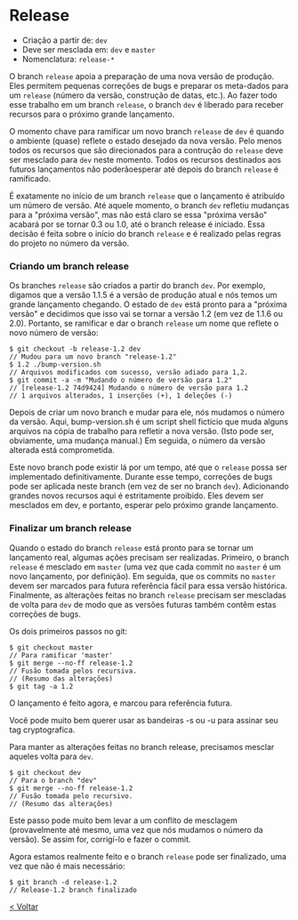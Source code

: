 # Release 

- Criação a partir de: `dev` 
- Deve ser mesclada em: `dev` e `master` 
- Nomenclatura: `release-*`

O branch `release` apoia a preparação de uma nova versão de produção. Eles permitem pequenas correções de bugs e preparar os meta-dados para um `release` (número da versão, construção de datas, etc.). Ao fazer todo esse trabalho em um branch `release`, o branch `dev` é liberado para receber recursos para o próximo grande lançamento.

O momento chave para ramificar um novo branch `release` de `dev` é quando o ambiente (quase) reflete o estado desejado da nova versão. Pelo menos todos os recursos que são direcionados para a contrução do `release` deve ser mesclado para `dev` neste momento. Todos os recursos destinados aos futuros lançamentos não poderãoesperar até depois do branch `release` é ramificado.

É exatamente no início de um branch `release` que o lançamento é atribuído um número de versão. Até aquele momento, o branch `dev` refletiu mudanças para a "próxima versão", mas não está claro se essa "próxima versão" acabará por se tornar 0.3 ou 1.0, até o branch release é iniciado. Essa decisão é feita sobre o início do branch `release` e é realizado pelas regras do projeto no número da versão.


### Criando um branch release

Os branches `release` são criados a partir do branch `dev`. Por exemplo, digamos que a versão 1.1.5 é a versão de produção atual e nós temos um grande lançamento chegando. O estado de `dev` está pronto para a "próxima versão" e decidimos que isso vai se tornar a versão 1.2 (em vez de 1.1.6 ou 2.0). Portanto, se ramificar e dar o branch `release` um nome que reflete o novo número de versão:

```
$ git checkout -b release-1.2 dev
// Mudou para um novo branch "release-1.2"
$ 1.2 ./bump-version.sh
// Arquivos modificados com sucesso, versão adiado para 1,2.
$ git commit -a -m "Mudando o número de versão para 1.2"
// [release-1.2 74d9424] Mudando o número de versão para 1.2
// 1 arquivos alterados, 1 inserções (+), 1 deleções (-)
```

Depois de criar um novo branch e mudar para ele, nós mudamos o número da versão. Aqui, bump-version.sh é um script shell fictício que muda alguns arquivos na cópia de trabalho para refletir a nova versão. (Isto pode ser, obviamente, uma mudança manual.) Em seguida, o número da versão alterada está comprometida.

Este novo branch pode existir lá por um tempo, até que o `release` possa ser implementado definitivamente. Durante esse tempo, correções de bugs pode ser aplicada neste branch (em vez de ser no branch `dev`). Adicionando grandes novos recursos aqui é estritamente proibido. Eles devem ser mesclados em dev, e portanto, esperar pelo próximo grande lançamento.

### Finalizar um branch release

Quando o estado do branch `release` está pronto para se tornar um lançamento real, algumas ações precisam ser realizadas. Primeiro, o branch `release` é mesclado em `master` (uma vez que cada commit no `master` é um novo lançamento, por definição). Em seguida, que os commits no `master` devem ser marcados para futura referência fácil para essa versão histórica. Finalmente, as alterações feitas no branch `release` precisam ser mescladas de volta para `dev` de modo que as versões futuras também contêm estas correções de bugs.

Os dois primeiros passos no git: 

```
$ git checkout master
// Para ramificar 'master'
$ git merge --no-ff release-1.2
// Fusão tomada pelos recursiva.
// (Resumo das alterações)
$ git tag -a 1.2
```

O lançamento é feito agora, e marcou para referência futura.

Você pode muito bem querer usar as bandeiras -s ou -u <key>  para assinar seu tag cryptografica. 
 
Para manter as alterações feitas no branch release, precisamos mesclar aqueles volta para `dev`. 

```
$ git checkout dev
// Para o branch "dev"
$ git merge --no-ff release-1.2
// Fusão tomada pelo recursivo.
// (Resumo das alterações)
```

Este passo pode muito bem levar a um conflito de mesclagem (provavelmente até mesmo, uma vez que nós mudamos o número da versão). Se assim for, corrigí-lo e fazer o commit.

Agora estamos realmente feito e o branch `release` pode ser finalizado, uma vez que não é mais necessário: 

```
$ git branch -d release-1.2
// Release-1.2 branch finalizado
```

[< Voltar](https://github.com/doc-solutions/documentation-gitflow/blob/master/README.md)
